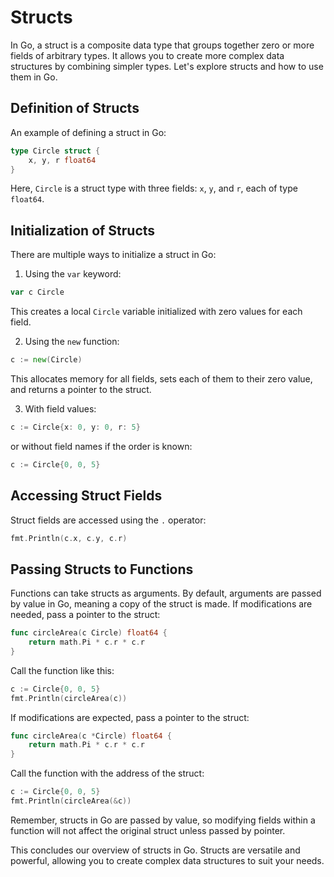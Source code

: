 # Structs

In Go, a struct is a composite data type that groups together zero or more fields of arbitrary types. It allows you to create more complex data structures by combining simpler types. Let's explore structs and how to use them in Go.

## Definition of Structs

An example of defining a struct in Go:

```go
type Circle struct {
    x, y, r float64
}
```

Here, `Circle` is a struct type with three fields: `x`, `y`, and `r`, each of type `float64`.

## Initialization of Structs

There are multiple ways to initialize a struct in Go:

1. Using the `var` keyword:

```go
var c Circle
```

This creates a local `Circle` variable initialized with zero values for each field.

2. Using the `new` function:

```go
c := new(Circle)
```

This allocates memory for all fields, sets each of them to their zero value, and returns a pointer to the struct.

3. With field values:

```go
c := Circle{x: 0, y: 0, r: 5}
```

or without field names if the order is known:

```go
c := Circle{0, 0, 5}
```

## Accessing Struct Fields

Struct fields are accessed using the `.` operator:

```go
fmt.Println(c.x, c.y, c.r)
```

## Passing Structs to Functions

Functions can take structs as arguments. By default, arguments are passed by value in Go, meaning a copy of the struct is made. If modifications are needed, pass a pointer to the struct:

```go
func circleArea(c Circle) float64 {
    return math.Pi * c.r * c.r
}
```

Call the function like this:

```go
c := Circle{0, 0, 5}
fmt.Println(circleArea(c))
```

If modifications are expected, pass a pointer to the struct:

```go
func circleArea(c *Circle) float64 {
    return math.Pi * c.r * c.r
}
```

Call the function with the address of the struct:

```go
c := Circle{0, 0, 5}
fmt.Println(circleArea(&c))
```

Remember, structs in Go are passed by value, so modifying fields within a function will not affect the original struct unless passed by pointer.

This concludes our overview of structs in Go. Structs are versatile and powerful, allowing you to create complex data structures to suit your needs.